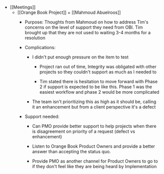 - [[Meetings]]
	 - [[Orange Book Project]] + [[Mahmoud Abuelroos]]
		 - Purpose: Thoughts from Mahmoud on how to address Tim's concerns on the level of support they need from OBI. Tim brought up that they are not used to waiting 3-4 months for a resolution

		 - Complications: 
			 - I didn't put enough pressure on the item to test 
				 - Project ran out of time, Integrity was obligated with other projects so they couldn't support as much as I needed to

				 - Tim stated there is hesitation to move forward with Phase 2 if support is expected to be like this. Phase 1 was the easiest workflow and phase 2 would be more complicated

			 - The team isn't prioritizing this as high as it should be, calling it an enhancement but from a client perspective it's a defect

		 - Support needed:
			 - Can PMO provide better support to help projects when there is disagreement on priority of a request (defect vs enhancement)

			 - Listen to Orange Book Product Owners and provide a better answer than accepting the status quo. 

			 - Provide PMO as another channel for Product Owners to go to if they don't feel like they are being heard by Implementation
